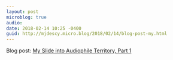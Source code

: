 ```yaml
---
layout: post
microblog: true
audio: 
date: 2018-02-14 10:25 -0400
guid: http://mjdescy.micro.blog/2018/02/14/blog-post-my.html
---
```

Blog post: [My Slide into Audiophile Territory, Part 1](https://mjdescy.me/2018/02/14/my-slide-into-audiophile-territory-part-1/)
